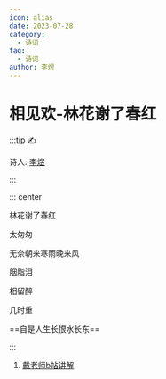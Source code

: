 ```yaml
---
icon: alias
date: 2023-07-28
category:
  - 诗词
tag:
  - 诗词
author: 李煜
---
```


# 相见欢-林花谢了春红


<!-- more -->

:::tip ✍️

诗人: [李煜](../../诗人/李煜.md)

:::

::: center

林花谢了春红

太匆匆

无奈朝来寒雨晚来风

胭脂泪

相留醉

几时重

==自是人生长恨水长东==

:::



1. [戴老师b站讲解](https://www.bilibili.com/video/BV1jz4y1t7zz/)

<BiliBili bvid="BV1jz4y1t7zz" />


